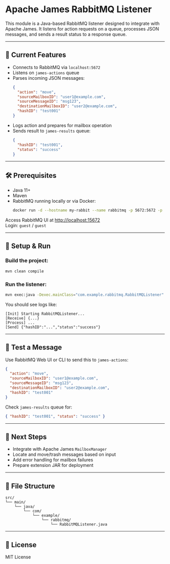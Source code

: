 # Apache James RabbitMQ Listener

This module is a Java-based RabbitMQ listener designed to integrate with Apache James. It listens for action requests on a queue, processes JSON messages, and sends a result status to a response queue.

---

## 🚀 Current Features

- Connects to RabbitMQ via `localhost:5672`
- Listens on `james-actions` queue
- Parses incoming JSON messages:
  ```json
  {
    "action": "move",
    "sourceMailboxID": "user1@example.com",
    "sourceMessageID": "msg123",
    "destinationMailboxID": "user2@example.com",
    "hashID": "test001"
  }
  ```
- Logs action and prepares for mailbox operation
- Sends result to `james-results` queue:
  ```json
  {
    "hashID": "test001",
    "status": "success"
  }
  ```

---

## 🛠️ Prerequisites

- Java 11+
- Maven
- RabbitMQ running locally or via Docker:
  ```bash
  docker run -d --hostname my-rabbit --name rabbitmq -p 5672:5672 -p 15672:15672 rabbitmq:3-management
  ```

Access RabbitMQ UI at [http://localhost:15672](http://localhost:15672)  
Login: `guest` / `guest`

---

## 🔧 Setup & Run

### Build the project:

```bash
mvn clean compile
```

### Run the listener:

```bash
mvn exec:java -Dexec.mainClass="com.example.rabbitmq.RabbitMQListener"
```

You should see logs like:

```
[Init] Starting RabbitMQListener...
[Receive] {...}
[Process] ...
[Send] {"hashID":"...","status":"success"}
```

---

## 🧪 Test a Message

Use RabbitMQ Web UI or CLI to send this to `james-actions`:

```json
{
  "action": "move",
  "sourceMailboxID": "user1@example.com",
  "sourceMessageID": "msg123",
  "destinationMailboxID": "user2@example.com",
  "hashID": "test001"
}
```

Check `james-results` queue for:

```json
{ "hashID": "test001", "status": "success" }
```

---

## 🧩 Next Steps

- Integrate with Apache James `MailboxManager`
- Locate and move/trash messages based on input
- Add error handling for mailbox failures
- Prepare extension JAR for deployment

---

## 📁 File Structure

```
src/
└── main/
    └── java/
        └── com/
            └── example/
                └── rabbitmq/
                    └── RabbitMQListener.java
```

---

## 📝 License

MIT License
